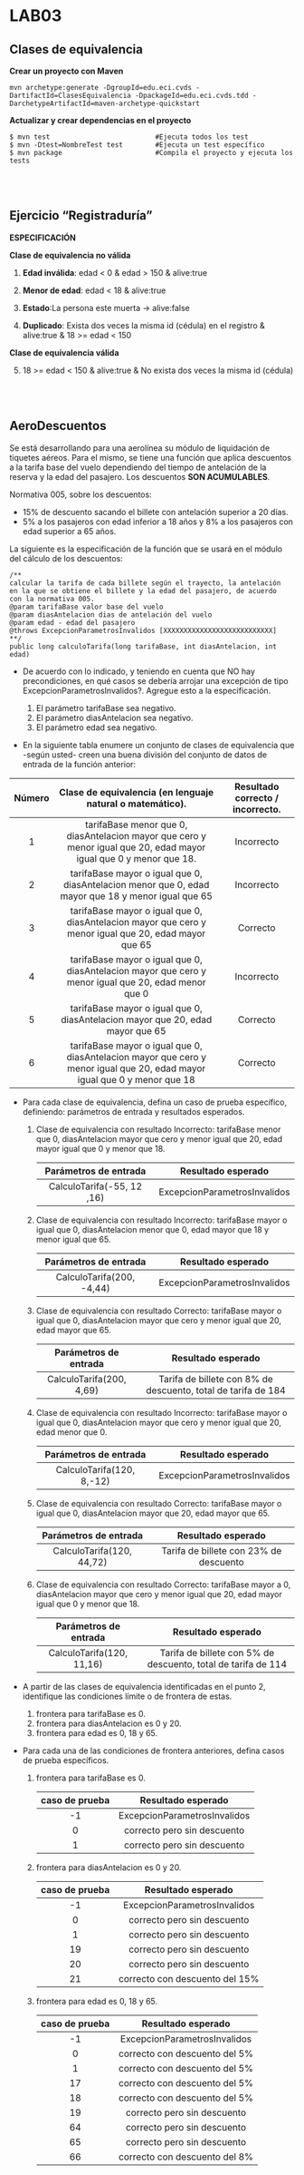 # LAB03

## Clases de equivalencia

**Crear un proyecto con Maven**

```
mvn archetype:generate -DgroupId=edu.eci.cvds -DartifactId=ClasesEquivalencia -DpackageId=edu.eci.cvds.tdd -DarchetypeArtifactId=maven-archetype-quickstart 
```

**Actualizar y crear dependencias en el proyecto**

```
$ mvn test 							#Ejecuta todos los test
$ mvn -Dtest=NombreTest test		#Ejecuta un test específico
$ mvn package						#Compila el proyecto y ejecuta los tests
```
<br></br>

## Ejercicio “Registraduría”

**ESPECIFICACIÓN**

**Clase de equivalencia no válida**

1. **Edad inválida**: edad < 0 & edad > 150 & alive:true
2. **Menor de edad**: edad < 18 & alive:true

3. **Estado**:La persona este muerta -> alive:false
4. **Duplicado**: Exista dos veces la misma id (cédula) en el registro & alive:true & 18 >= edad < 150

**Clase de equivalencia válida**

5. 18 >= edad < 150 & alive:true & No exista dos veces la misma id (cédula)

<br></br>

## AeroDescuentos

Se está desarrollando para una aerolínea su módulo de liquidación de tiquetes aéreos. Para el mismo, se tiene una función que aplica descuentos a la tarifa base del vuelo dependiendo del tiempo de antelación de la reserva y la edad del pasajero. Los descuentos **SON ACUMULABLES**.

Normativa 005, sobre los descuentos:

- 15% de descuento sacando el billete con antelación superior a 20 días.
- 5% a los pasajeros con edad inferior a 18 años y 8% a los pasajeros con edad superior a 65 años.

La siguiente es la especificación de la función que se usará en el módulo del cálculo de los descuentos:

```
/**
calcular la tarifa de cada billete según el trayecto, la antelación
en la que se obtiene el billete y la edad del pasajero, de acuerdo
con la normativa 005.
@param tarifaBase valor base del vuelo
@param diasAntelacion dias de antelación del vuelo
@param edad - edad del pasajero
@throws ExcepcionParametrosInvalidos [XXXXXXXXXXXXXXXXXXXXXXXXXXX]
**/
public long calculoTarifa(long tarifaBase, int diasAntelacion, int edad)
```
- De acuerdo con lo indicado, y teniendo en cuenta que NO hay precondiciones, en qué casos se debería arrojar una excepción de tipo ExcepcionParametrosInvalidos?. Agregue esto a la especificación.
	1. El parámetro tarifaBase sea negativo.
	2. El parámetro diasAntelacion sea negativo.
	3. El parámetro edad sea negativo.

- En la siguiente tabla enumere un conjunto de clases de equivalencia que -según usted- creen una buena división del conjunto de datos de entrada de la función anterior:

| Número   | Clase de equivalencia (en lenguaje natural o matemático). 										| Resultado correcto / incorrecto. |
| :------: | :------:																| :-----: |
| 1        | tarifaBase menor que 0, diasAntelacion mayor que cero y menor igual que 20, edad mayor igual que 0 y menor que 18.  	| Incorrecto   |
| 2        | tarifaBase mayor o igual que 0, diasAntelacion menor que 0, edad mayor que 18 y menor igual que 65     					| Incorrecto |
| 3        | tarifaBase mayor o igual que 0, diasAntelacion mayor que cero y menor igual que 20, edad mayor que 65   					| Correcto |
| 4        | tarifaBase mayor o igual que 0, diasAntelacion mayor que cero y menor igual que 20, edad menor que 0     					| Incorrecto  |
| 5        | tarifaBase mayor o igual que 0, diasAntelacion mayor que 20, edad mayor que 65    								| Correcto |
| 6        | tarifaBase mayor o igual que 0, diasAntelacion mayor que cero y menor igual que 20, edad mayor igual que 0 y menor que 18     		| Correcto |

- Para cada clase de equivalencia, defina un caso de prueba específico, definiendo: parámetros de entrada y resultados esperados.

	1. Clase de equivalencia con resultado Incorrecto: 
		tarifaBase menor que 0, diasAntelacion mayor que cero y menor igual que 20, edad mayor igual que 0 y menor que 18.

		| Parámetros de entrada   | Resultado esperado 										
		| :------: | :------:																
		| CalculoTarifa(-55, 12 ,16)     | ExcepcionParametrosInvalidos

	2. Clase de equivalencia con resultado Incorrecto: 
		tarifaBase mayor o igual que 0, diasAntelacion menor que 0, edad mayor que 18 y menor igual que 65.

		| Parámetros de entrada   | Resultado esperado 										
		| :------: | :------:																
		| CalculoTarifa(200, -4,44)     | ExcepcionParametrosInvalidos

	3. Clase de equivalencia con resultado Correcto: 
		tarifaBase mayor o igual que 0, diasAntelacion mayor que cero y menor igual que 20, edad mayor que 65.

		| Parámetros de entrada   | Resultado esperado 										
		| :------: | :------:																
		| CalculoTarifa(200, 4,69)    | Tarifa de billete con 8% de descuento, total de tarifa de 184

	4. Clase de equivalencia con resultado Incorrecto: 
		tarifaBase mayor o igual que 0, diasAntelacion mayor que cero y menor igual que 20, edad menor que 0. 

		| Parámetros de entrada   | Resultado esperado 										
		| :------: | :------:																
		| CalculoTarifa(120, 8,-12)    | ExcepcionParametrosInvalidos

	5. Clase de equivalencia con resultado Correcto: 
		tarifaBase mayor o igual que 0, diasAntelacion mayor que 20, edad mayor que 65.

		| Parámetros de entrada   | Resultado esperado 										
		| :------: | :------:																
		| CalculoTarifa(120, 44,72)    | Tarifa de billete con 23% de descuento

	6. Clase de equivalencia con resultado Correcto: 
		tarifaBase mayor a 0, diasAntelacion mayor que cero y menor igual que 20, edad mayor igual que 0 y menor que 18.

		| Parámetros de entrada   | Resultado esperado 										
		| :------: | :------:																
		| CalculoTarifa(120, 11,16)    | Tarifa de billete con 5% de descuento, total de tarifa de 114


- A partir de las clases de equivalencia identificadas en el punto 2, identifique las condiciones límite o de frontera de estas.

	1. frontera para tarifaBase es 0.
	2. frontera para diasAntelacion es 0 y 20.
	3. frontera para edad es 0, 18 y 65.

- Para cada una de las condiciones de frontera anteriores, defina casos de prueba específicos.

	1. frontera para tarifaBase es 0.

		| caso de prueba  | Resultado esperado 										
		| :------: | :------:																
		| -1   | ExcepcionParametrosInvalidos
		| 0   | correcto pero sin descuento
		| 1   | correcto pero sin descuento

	2. frontera para diasAntelacion es 0 y 20.

		| caso de prueba  | Resultado esperado 										
		| :------: | :------:																
		| -1   | ExcepcionParametrosInvalidos
		| 0   | correcto pero sin descuento
		| 1   | correcto pero sin descuento
		| 19  | correcto pero sin descuento
		| 20  | correcto pero sin descuento
		| 21  | correcto con descuento del 15%

	3. frontera para edad es 0, 18 y 65.

		| caso de prueba  | Resultado esperado 										
		| :------: | :------:																
		| -1   | ExcepcionParametrosInvalidos
		| 0   | correcto con descuento del 5%
		| 1   | correcto con descuento del 5%
		| 17  | correcto con descuento del 5%
		| 18  | correcto con descuento del 5%
		| 19  | correcto pero sin descuento
		| 64  | correcto pero sin descuento
		| 65  | correcto pero sin descuento
		| 66  | correcto con descuento del 8%